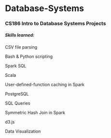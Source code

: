 # Database-Systems
### CS186 Intro to Database Systems Projects
##### Skills learned:
CSV file parsing

Bash \& Python scripting

Spark SQL

Scala

User-defined-function caching in Spark

PostgreSQL

SQL Queries

Symmetric Hash Join in Spark

d3.js

Data Visualization
